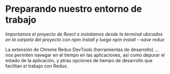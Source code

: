 # Preparando nuestro entorno de trabajo

*Importamos el proyecto de React e instalamos desde la terminal ubicados en la carpeta del proyecto con _npm install_ y luego _npm install --save redux_*

La extensión de Chrome Redux DevTools (herramientas de desarrollo) … nos permiten navegar en el tiempo en las aplicaciones, así como depurar el estado de la aplicación, y ptras opciones de tiempo de desarrollo que facilitan el trabajo con Redux.